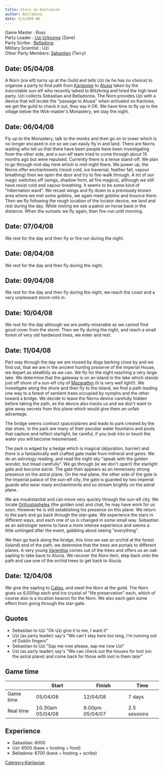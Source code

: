 ```yaml
---
title: Stars on Kanloaise
author: Belladona
date: 5/4/808 WK
---
```


Game Master : Ross  
Party Leader : [Uzi Urksome](Uzi_Urksome "wikilink") (Zane)  
Party Scribe : [Belladona](Belladona "wikilink")  
Military Scientist : Uzi  
Other Party Members: [Sabastian](Sabastian "wikilink") (Terry)  

## Date: 05/04/08

A Norn (ice elf) turns up at the Guild and tells Uzi (ie he has no
choice) to organise a party to find path from
[Kanlaoise](Kanlaoise "wikilink") to [Alusia](Alusia "wikilink") taken
by the inscrutable sun-elf who recently talked to Blitzkrieg and hired
the high level party. Uzi collects Sebastian and Belladonna. The Norn
provides Uzi with a device that will locate the "passage to Alusia" when
activated on Kanloise, we get the guild to check it out, they say it OK.
We have time to fly up to the village below the Wok-master's Monastery,
we stay the night.

## Date: 06/04/08

Fly up to the Monastery, talk to the monks and then go on to tower which
is no-longer encased in ice so we can easily fly in and land. There are
Norns waiting who tell us that there have been people have been
investigating from the other side, and a sun-elf team tried to come
through about 10 months ago but were repulsed. Currently there is a
tense stand-off. We plan to go through mid-day here which is mid-night
there. We power up, the Norns offer enchantments (resist cold, ice
traversal, feather fall, vapour breathing) then we open the door and try
to fire-walk through. A lot of our magic switches off (wings, shadow
form, all fire magics), although we still have resist cold and vapour
breathing. It seems to be some kind of "hibernation ward". We recast
wings and fly down to a previously known area where we met some goblins,
we again meet goblins and trounce them. Then we fly following the rough
location of the locator device, we land and rest during the day. While
resting we see a patrol on horse back in the distance. When the sunsets
we fly again, then fire-run until morning.

## Date: 07/04/08

We rest for the day and then fly or fire run during the night.

## Date: 08/04/08

We rest for the day and then fly during the night.

## Date: 09/04/08

We rest for the day and then fly during the night, we reach the coast
and a very unpleasant storm rolls in.

## Date: 10/04/08

We rest for the day although we are pretty miserable as we cannot find
good cover from the storm. Then we fly during the night, and reach a
small forest of very old hardwood trees, we enter and rest.

## Date: 11/04/08

Part way through the day we are roused by dogs barking close by and we
find out, that we are in the ancient hunting preserve of the Imperial
House, we depart as stealthily as we can. We fly for the night reaching
a very large lake. We determine that the gateway is on an island in the
lake which stands just off shore of a sun-elf city of
[Mazarathin](Mazarathin "wikilink") (it is very well light!). We
investigate along the shore and then fly to the island, we find a path
leading one way to a forest of sentient trees occupied by nymphs and the
other toward a bridge. We decide to leave the Norns device carefully
hidden before taking the path, as the device also tracks us and we don't
want to give away secrets from this plane which would give them an
unfair advantage.

The bridge seems contract space/planes and leads to park created by the
star elves. In the park are many of their peculiar water fountains and
pools that capture and reflect starlight, be careful, if you look into
or touch the water you will become mesmerised.

The park is edged by a hedge which is magical (abjuration, barrier)
and there is a fantastically well crafted gate made from mitheral and
gems. We do an astrology reading, and read the night sky "speak with
the golden wonder, but tread carefully". We go through (ie we don't
open!) the starlight gate and become astral. The gate then appears as
an immensely strong presence on the astral plane. On the real plane,
the other side of the gate is the Imperial palace of the sun-elf city,
the gate is guarded by two imperial guards who wear many enchantments
and so stream brightly on the astral plane.

We are insubstantial and can move very quickly through the sun-elf
city. We locate [Orthostopheles](Orthostopheles "wikilink") (the
golden one) and chat, he may have work for us soon. However he is
still establishing his presence on this plane. We return to the park
and go back through the star-gate. We experience the stars in
different ways, and each one of us is changed in some small
way. Sebastian as an astrologer seems to have a more intense
experience and seems a little unhinged after the event, gabbling about
seeing "everything".

We then go back along the bridge, this time we see an orchid at the
forest (island) end of the path, we determine that the trees are
portals to different planes. A very
young [Varenthia](Varenthia_Simbelyn "wikilink") comes out of the
trees and offers us an oak sapling to take back to Alucia. We recover
the Norn item, step back onto the path and use one of the orchid trees
to get back to Alucia.

## Date: 12/04/08

We give the sapling to [Callas](Callas "wikilink"), and meet the Norn at
the guild. The Norn gives us 6,000sp each and ice crystal of "life
preservation" each, which of course also is a location beacon for the
Norn. We also each gain some effect from going through the star-gate.

## Quotes

- Sebastian to Uzi "Oh Uzi give it to me, I want it"
- Uzi (as party leader) say's "We can't stay here too long, I'm running
  out of Goblin fingers"
- Sebastian to Uzi "Sap me now please, sap me now Uzi"
- Uzi (as party leader) say's "We can check out the houses for loot (on
  the astral plane) and come back for those with loot in them later"

## Game time


|                      | Start                | Finish               | Time                 |
| -------------------- | -------------------- | -------------------- | -------------------- |
| Game time            | 05/04/08             | 12/04/08             | 7 days               |
| Real time            | 10.30am 05/04/08     | 9.00pm 05/04/07      | 2.5 sessions         |

## Experience

- Sabastian: 6000
- Uzi: 6500 (base + hosting + food)
- Belladona: 6700 (base + hosting + scribe)

[Category:Kanlaoise](Category:Kanlaoise "wikilink")
